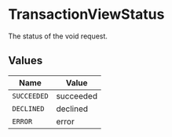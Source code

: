 # TransactionViewStatus

The status of the void request.


## Values

| Name        | Value       |
| ----------- | ----------- |
| `SUCCEEDED` | succeeded   |
| `DECLINED`  | declined    |
| `ERROR`     | error       |
